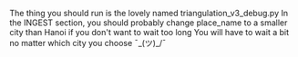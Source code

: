 The thing you should run is the lovely named triangulation_v3_debug.py
In the INGEST section, you should probably change place_name to a smaller city than Hanoi if you don't want to wait too long
You will have to wait a bit no matter which city you choose ¯\_(ツ)_/¯
